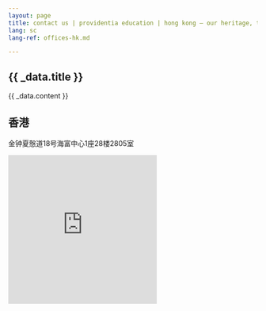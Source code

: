 ```yaml
---
layout: page
title: contact us | providentia education | hong kong — our heritage, their future | providentia education | hong kong
lang: sc
lang-ref: offices-hk.md

---
```

<!-- spotlight -->
<!-- offices-hk -->

<section class="wrapper style1 align-center invert">
  <div class="inner">
    <h2>{{ _data.title }}</h2>
    <p>{{ _data.content }}</p>
  </div>
  <div class="spotlight style1 fifty content-align-left orient-left invert">
    <div class="content">
    <h2 class="motto">香港</h2>
      <p>金钟夏慤道18号海富中心1座28楼2805室</p>
    </div>
    <div class="map-responsive">
      <iframe src="https://www.google.com/maps/embed?pb=!1m18!1m12!1m3!1d922.9901314029006!2d114.16427562918003!3d22.279485099083427!2m3!1f0!2f0!3f0!3m2!1i1024!2i768!4f13.1!3m3!1m2!1s0x340400671ba9fad5%3A0x86076644c32ff0fd!2s18%20Harcourt%20Rd%2C%20Admiralty!5e0!3m2!1sen!2shk!4v1575170354774!5m2!1sen!2shk" width="300" height="300" frameborder="0" style="border:0" allowfullscreen>></iframe>
    </div>
  </div>
</section>